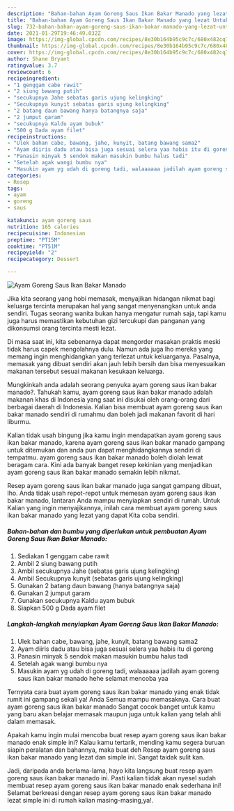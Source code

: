 ```yaml
---
description: "Bahan-bahan Ayam Goreng Saus Ikan Bakar Manado yang lezat Untuk Jualan"
title: "Bahan-bahan Ayam Goreng Saus Ikan Bakar Manado yang lezat Untuk Jualan"
slug: 732-bahan-bahan-ayam-goreng-saus-ikan-bakar-manado-yang-lezat-untuk-jualan
date: 2021-01-29T19:46:49.032Z
image: https://img-global.cpcdn.com/recipes/8e30b164b95c9c7c/680x482cq70/ayam-goreng-saus-ikan-bakar-manado-foto-resep-utama.jpg
thumbnail: https://img-global.cpcdn.com/recipes/8e30b164b95c9c7c/680x482cq70/ayam-goreng-saus-ikan-bakar-manado-foto-resep-utama.jpg
cover: https://img-global.cpcdn.com/recipes/8e30b164b95c9c7c/680x482cq70/ayam-goreng-saus-ikan-bakar-manado-foto-resep-utama.jpg
author: Shane Bryant
ratingvalue: 3.7
reviewcount: 6
recipeingredient:
- "1 genggam cabe rawit"
- "2 siung bawang putih"
- "secukupnya Jahe sebatas garis ujung kelingking"
- "Secukupnya kunyit sebatas garis ujung kelingking"
- "2 batang daun bawang hanya batangnya saja"
- "2 jumput garam"
- "secukupnya Kaldu ayam bubuk"
- "500 g Dada ayam filet"
recipeinstructions:
- "Ulek bahan cabe, bawang, jahe, kunyit, batang bawang sama2"
- "Ayam diiris dadu atau bisa juga sesuai selera yaa habis itu di goreng"
- "Panasin minyak 5 sendok makan masukin bumbu halus tadi"
- "Setelah agak wangi bumbu nya"
- "Masukin ayam yg udah di goreng tadi, walaaaaaa jadilah ayam goreng saus ikan bakar manado hehe selamat mencoba yaa"
categories:
- Resep
tags:
- ayam
- goreng
- saus

katakunci: ayam goreng saus 
nutrition: 165 calories
recipecuisine: Indonesian
preptime: "PT15M"
cooktime: "PT51M"
recipeyield: "2"
recipecategory: Dessert

---
```



![Ayam Goreng Saus Ikan Bakar Manado](https://img-global.cpcdn.com/recipes/8e30b164b95c9c7c/680x482cq70/ayam-goreng-saus-ikan-bakar-manado-foto-resep-utama.jpg)

Jika kita seorang yang hobi memasak, menyajikan hidangan nikmat bagi keluarga tercinta merupakan hal yang sangat menyenangkan untuk anda sendiri. Tugas seorang  wanita bukan hanya mengatur rumah saja, tapi kamu juga harus memastikan kebutuhan gizi tercukupi dan panganan yang dikonsumsi orang tercinta mesti lezat.

Di masa  saat ini, kita sebenarnya dapat mengorder masakan praktis meski tidak harus capek mengolahnya dulu. Namun ada juga lho mereka yang memang ingin menghidangkan yang terlezat untuk keluarganya. Pasalnya, memasak yang dibuat sendiri akan jauh lebih bersih dan bisa menyesuaikan makanan tersebut sesuai makanan kesukaan keluarga. 



Mungkinkah anda adalah seorang penyuka ayam goreng saus ikan bakar manado?. Tahukah kamu, ayam goreng saus ikan bakar manado adalah makanan khas di Indonesia yang saat ini disukai oleh orang-orang dari berbagai daerah di Indonesia. Kalian bisa membuat ayam goreng saus ikan bakar manado sendiri di rumahmu dan boleh jadi makanan favorit di hari liburmu.

Kalian tidak usah bingung jika kamu ingin mendapatkan ayam goreng saus ikan bakar manado, karena ayam goreng saus ikan bakar manado gampang untuk ditemukan dan anda pun dapat menghidangkannya sendiri di tempatmu. ayam goreng saus ikan bakar manado boleh diolah lewat beragam cara. Kini ada banyak banget resep kekinian yang menjadikan ayam goreng saus ikan bakar manado semakin lebih nikmat.

Resep ayam goreng saus ikan bakar manado juga sangat gampang dibuat, lho. Anda tidak usah repot-repot untuk memesan ayam goreng saus ikan bakar manado, lantaran Anda mampu menyiapkan sendiri di rumah. Untuk Kalian yang ingin menyajikannya, inilah cara membuat ayam goreng saus ikan bakar manado yang lezat yang dapat Kita coba sendiri.

<!--inarticleads1-->

##### Bahan-bahan dan bumbu yang diperlukan untuk pembuatan Ayam Goreng Saus Ikan Bakar Manado:

1. Sediakan 1 genggam cabe rawit
1. Ambil 2 siung bawang putih
1. Ambil secukupnya Jahe (sebatas garis ujung kelingking)
1. Ambil Secukupnya kunyit (sebatas garis ujung kelingking)
1. Gunakan 2 batang daun bawang (hanya batangnya saja)
1. Gunakan 2 jumput garam
1. Gunakan secukupnya Kaldu ayam bubuk
1. Siapkan 500 g Dada ayam filet




<!--inarticleads2-->

##### Langkah-langkah menyiapkan Ayam Goreng Saus Ikan Bakar Manado:

1. Ulek bahan cabe, bawang, jahe, kunyit, batang bawang sama2
1. Ayam diiris dadu atau bisa juga sesuai selera yaa habis itu di goreng
1. Panasin minyak 5 sendok makan masukin bumbu halus tadi
1. Setelah agak wangi bumbu nya
1. Masukin ayam yg udah di goreng tadi, walaaaaaa jadilah ayam goreng saus ikan bakar manado hehe selamat mencoba yaa




Ternyata cara buat ayam goreng saus ikan bakar manado yang enak tidak rumit ini gampang sekali ya! Anda Semua mampu memasaknya. Cara buat ayam goreng saus ikan bakar manado Sangat cocok banget untuk kamu yang baru akan belajar memasak maupun juga untuk kalian yang telah ahli dalam memasak.

Apakah kamu ingin mulai mencoba buat resep ayam goreng saus ikan bakar manado enak simple ini? Kalau kamu tertarik, mending kamu segera buruan siapin peralatan dan bahannya, maka buat deh Resep ayam goreng saus ikan bakar manado yang lezat dan simple ini. Sangat taidak sulit kan. 

Jadi, daripada anda berlama-lama, hayo kita langsung buat resep ayam goreng saus ikan bakar manado ini. Pasti kalian tiidak akan nyesel sudah membuat resep ayam goreng saus ikan bakar manado enak sederhana ini! Selamat berkreasi dengan resep ayam goreng saus ikan bakar manado lezat simple ini di rumah kalian masing-masing,ya!.

